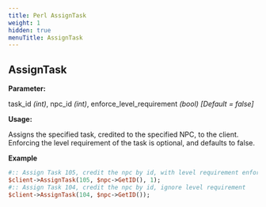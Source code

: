 ```yaml
---
title: Perl AssignTask
weight: 1
hidden: true
menuTitle: AssignTask
---
```


## AssignTask

**Parameter:**

task\_id _\(int\)_, npc\_id _\(int\)_, enforce\_level\_requirement _\(bool\) \[Default = false\]_

**Usage:**

Assigns the specified task, credited to the specified NPC, to the client.  Enforcing the level requirement of the task is optional, and defaults to false.

**Example**

```perl
#:: Assign Task 105, credit the npc by id, with level requirement enforced
$client->AssignTask(105, $npc->GetID(), 1);
#:: Assign Task 104, credit the npc by id, ignore level requirement
$client->AssignTask(104, $npc->GetID());
```
